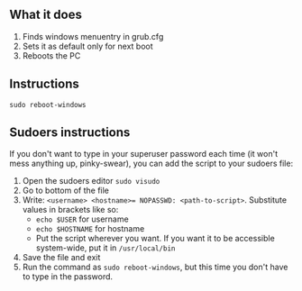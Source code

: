 ## What it does
1. Finds windows menuentry in grub.cfg
2. Sets it as default only for next boot
3. Reboots the PC

## Instructions
`sudo reboot-windows`

## Sudoers instructions
If you don't want to type in your superuser password each time (it won't mess anything up, pinky-swear), you can add the script to your sudoers file: 

1. Open the sudoers editor `sudo visudo`
2. Go to bottom of the file 
3. Write: `<username> <hostname>= NOPASSWD: <path-to-script>`. Substitute values in brackets like so: 
    - `echo $USER` for username
    - `echo $HOSTNAME` for hostname
    - Put the script wherever you want. If you want it to be accessible system-wide, put it in `/usr/local/bin`
4. Save the file and exit
5. Run the command as `sudo reboot-windows`, but this time you don't have to type in the password. 
